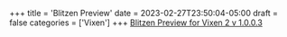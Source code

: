 +++
title = 'Blitzen Preview'
date = 2023-02-27T23:50:04-05:00
draft = false
categories = ['Vixen']
+++
[Blitzen Preview for Vixen 2 v 1.0.0.3](/repository/downloads/BlitzenPreview1003.zip)